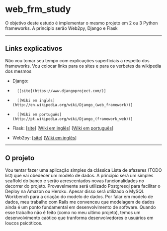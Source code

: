 web_frm_study
=============

O objetivo deste estudo é implementar o mesmo projeto em 2 ou 3 Python frameworks. A principio serão Web2py, Django e Flask

---------------------------------------------------------------------------------------------------------------------

Links explicativos
------------------

Não vou tomar seu tempo com explicações superficiais a respeito dos frameworks. Vou colocar links para os sites e para os verbetes da wikipedia dos mesmos

*	Django: 
-		[[site](https://www.djangoproject.com/)] 
-		[[Wiki em inglês](http://en.wikipedia.org/wiki/Django_(web_framework))] 
-		[[Wiki em português](http://pt.wikipedia.org/wiki/Django_(framework_web))]

*	Flask: [[site](http://flask.pocoo.org/)] [[Wiki em inglês](http://en.wikipedia.org/wiki/Flask_(web_framework))] [[Wiki em português](http://pt.wikipedia.org/wiki/Flask_(framework_web))]

*	Web2py: [[site](http://www.web2py.com/)] [[Wiki em inglês](http://en.wikipedia.org/wiki/Web2py)]

--------------------------------------------------------------------------------------------------------------------

O projeto
---------

Vou tentar fazer uma aplicação simples da clássica Lista de afazeres (TODO list) que vai obedecer um modelo de dados. A principio será um simples scaffold do banco e serão acrescentados novas funcionalidades no decorrer do projeto. Provavelmente será utilizado Postgresql para facilitar o Deploy na Amazon ou Heroku. Apesar disso será utilizado o MySQL Workbench para a criação do modelo de dados. Por falar em modelo de dados, meu trabalho com Rails me convenceu que modelagem de dados ainda é um ponto fundamental em desenvolvimento de software. Quando esse trabalho não é feito (como no meu ultimo projeto), temos um desenvolvimento caótico que tranforma desenvolvedores e usuários em loucos psicóticos.

